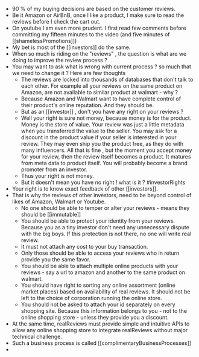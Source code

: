 - 90 % of my buying decisions are based on the customer reviews.
- Be it Amazon or AirBnB, once I like a product, I make sure to read the reviews before I check the cart out.
- On youtube I am even more prudent. I first read few comments before committing my fifteen minutes to the video (and five minutes of [[shamelessPromotions]])
- My bet is most of the [[investors]] do the same.
- When so much is riding on the "reviews" , the question is what are we doing to improve the review process ?
- You may want to ask what is wrong with current process ? so much that we need to change it ? Here are few thoughts
	- The reviews are locked into thousands of databases that don't talk to each other. For example all your reviews on the same product on Amazon, are not available to similar product at walmart - why ?
	- Because Amazon and Walmart want to have complete control of their product's online reputation. And they should be.
	- But as an [[investor]] , don't you have any right on your reviews ?
	- Well your right is sure not money, because money is for the product. Money is the store of value. Your review was just a little metadata when you transferred the value to the seller. You may ask for a discount in the product value if your seller is interested in your review. They may even ship you the product free, as they do with many influencers. All that is fine , but the moment you accept money for your review, then the review itself becomes a product. It matures from meta data to product itself. You will probably become a brand promoter from an investor.
	- Thus your right is not money.
	- But it doesn't mean you have no right ! what is it ? #investorRights
- Your right is to know exact feedback of other [[investors]].
- That is why the reviews of other investors, need to be beyond control of likes of Amazon, Walmart or Youtube.
	- No one should be able to temper or alter your reviews - means they should be [[immutable]]
	- You should be able to protect your identity from your reviews. Because you as a tiny investor don't need any unnecessary dispute with the big boys. If this protection is not there, no one will write real review.
	- It must not attach any cost to your buy transaction.
	- Only those should be able to access your reviews who in return provide you the same favor.
	- You should be able to attach multiple online products with your reviews - say a url to amazon and another to the same product on walmart.
	- You should have right to sorting any online assortment (online market places) based on availability of real reviews. It should not be left to the choice of corporation running the online store.
	- You should not be asked to attach your id separately on every shopping site. Because this information belongs to you - not to the online shopping store - unless they provide you a discount.
- At the same time, realReviews must provide simple and intuitive APIs to allow any online shopping store to integrate realReviews without major technical challenge.
- Such a business process is called [[complimentaryBusinessProcesses]]
-